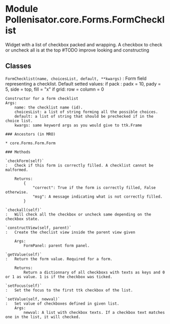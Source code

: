 Module Pollenisator.core.Forms.FormChecklist
============================================
Widget with a list of checkbox packed and wrapping. A checkbox to check or uncheck all is at the top
#TODO improve looking and constructing

Classes
-------

`FormChecklist(name, choicesList, default, **kwargs)`
:   Form field representing a checklist.
    Default setted values: 
        if pack : padx = 10, pady = 5, side = top, fill = "x"
        if grid: row = column = 0
    
    Constructor for a form checklist
    Args:
        name: the checklist name (id).
        choicesList: a list of string forming all the possible choices.
        default: a list of string that should be prechecked if in the choice list.
        kwargs: same keyword args as you would give to ttk.Frame

    ### Ancestors (in MRO)

    * core.Forms.Form.Form

    ### Methods

    `checkForm(self)`
    :   Check if this form is correctly filled. A checklist cannot be malformed.
        
        Returns:
            {
                "correct": True if the form is correctly filled, False otherwise.
                "msg": A message indicating what is not correctly filled.
            }

    `checkall(self)`
    :   Will check all the checkbox or uncheck same depending on the checkbox state.

    `constructView(self, parent)`
    :   Create the checlist view inside the parent view given
        
        Args:
            FormPanel: parent form panel.

    `getValue(self)`
    :   Return the form value. Required for a form.
        
        Returns:
            Return a dictionnary of all checkboxs with texts as keys and 0 or 1 as value. 1 is if the checkbox was ticked.

    `setFocus(self)`
    :   Set the focus to the first ttk checkbox of the list.

    `setValue(self, newval)`
    :   Set value of checkboxes defined in given list.
        Args:
            newval: A list with checkbox texts. If a checkbox text matches one in the list, it will checked.